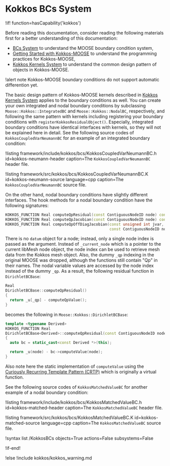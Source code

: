 # Kokkos BCs System

!if! function=hasCapability('kokkos')

Before reading this documentation, consider reading the following materials first for a better understanding of this documentation:

- [BCs System](syntax/BCs/index.md) to understand the MOOSE boundary condition system,
- [Getting Started with Kokkos-MOOSE](syntax/Kokkos/index.md) to understand the programming practices for Kokkos-MOOSE,
- [Kokkos Kernels System](syntax/KokkosKernels/index.md) to understand the common design pattern of objects in Kokkos-MOOSE.

!alert note
Kokkos-MOOSE boundary conditions do not support automatic differention yet.

The basic design pattern of Kokkos-MOOSE kernels described in [Kokkos Kernels System](syntax/Kokkos/index.md) applies to the boundary conditions as well.
You can create your own integrated and nodal boundary conditions by subclassing `Moose::Kokkos::IntegratedBC` and `Moose::Kokkos::NodalBC`, respectively, and following the same pattern with kernels including registering your boundary conditions with `registerKokkosResidualObject()`.
Especially, integrated boundary conditions have identical interfaces with kernels, so they will not be explained here in detail.
See the following source codes of `KokkosCoupledVarNeumannBC` for an example of an integrated boundary condition:

!listing framework/include/kokkos/bcs/KokkosCoupledVarNeumannBC.h id=kokkos-neumann-header
         caption=The `KokkosCoupledVarNeumannBC` header file.

!listing framework/src/kokkos/bcs/KokkosCoupledVarNeumannBC.K id=kokkos-neumann-source language=cpp
         caption=The `KokkosCoupledVarNeumannBC` source file.

On the other hand, nodal boundary conditions have slightly different interfaces.
The hook methods for a nodal boundary condition have the following signatures:

```cpp
KOKKOS_FUNCTION Real computeQpResidual(const ContiguousNodeID node) const;
KOKKOS_FUNCTION Real computeQpJacobian(const ContiguousNodeID node) const;
KOKKOS_FUNCTION Real computeQpOffDiagJacobian(const unsigned int jvar,
                                              const ContiguousNodeID node) const;
```

There is no `datum` object for a node; instead, only a single node index is passed as the argument.
Instead of `_current_node` which is a pointer to the current libMesh node object, the node index can be used to retrieve mesh data from the Kokkos mesh object.
Also, the dummy `_qp` indexing in the original MOOSE was dropped, although the functions still contain "Qp" in their names.
The nodal variable values are accessed by the node index instead of the dummy `_qp`.
As a result, the following residual function in `DirichletBCBase`:

```cpp
Real
DirichletBCBase::computeQpResidual()
{
  return _u[_qp] - computeQpValue();
}
```

becomes the following in `Moose::Kokkos::DirichletBCBase`:

```cpp
template <typename Derived>
KOKKOS_FUNCTION Real
DirichletBCBase<Derived>::computeQpResidual(const ContiguousNodeID node) const
{
  auto bc = static_cast<const Derived *>(this);

  return _u(node) - bc->computeValue(node);
}
```

Also note here the static implementation of `computeValue` using the [Curiously Recurring Template Pattern (CRTP)](syntax/Kokkos/index.md#kokkos_crtp) which is originally a virtual function.

See the following source codes of `KokkosMatchedValueBC` for another example of a nodal boundary condition:

!listing framework/include/kokkos/bcs/KokkosMatchedValueBC.h id=kokkos-matched-header
         caption=The `KokkosMatchedValueBC` header file.

!listing framework/src/kokkos/bcs/KokkosMatchedValueBC.K id=kokkos-matched-source language=cpp
         caption=The `KokkosMatchedValueBC` source file.

!syntax list /KokkosBCs objects=True actions=False subsystems=False

!if-end!

!else
!include kokkos/kokkos_warning.md
